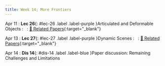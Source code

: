 ```yaml
---
title: Week 14; More Frontiers
---
```


Apr 11
: **Lec 26**{: #lec-26 .label .label-purple }Articulated and Deformable Objects
: &nbsp;
  : [📃 Related Papers](/papers/#more-frontiers){:target="_blank"}


Apr 13
: **Lec 27**{: #lec-27 .label .label-purple }Dynamic Scenes
: &nbsp;
  : [📃 Related Papers](/papers/#more-frontiers){:target="_blank"}


Apr 14
: **Dis 14**{: #dis-14 .label .label-blue }Paper discussion: Remaining Challenges and Limitations
